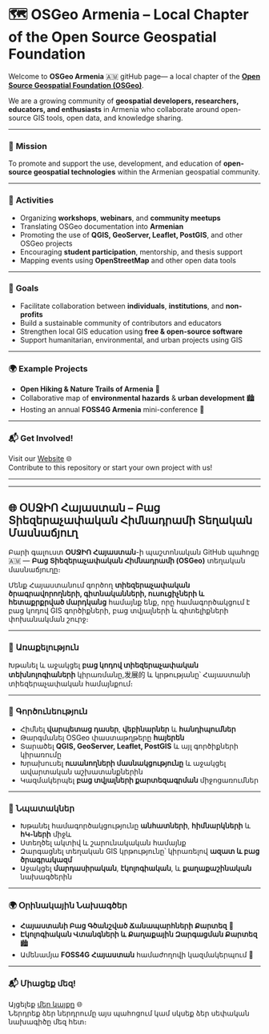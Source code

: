 # 🗺️ OSGeo Armenia – Local Chapter of the Open Source Geospatial Foundation

Welcome to  **OSGeo Armenia** 🇦🇲 gitHub page— a local chapter of the **[Open Source Geospatial Foundation (OSGeo)](https://www.osgeo.org/)**.

We are a growing community of **geospatial developers, researchers, educators, and enthusiasts** in Armenia who collaborate around open-source GIS tools, open data, and knowledge sharing.

---

### 🎯 **Mission**
To promote and support the use, development, and education of **open-source geospatial technologies** within the Armenian geospatial community.

---

### 📅 **Activities**
- Organizing **workshops**, **webinars**, and **community meetups**
- Translating OSGeo documentation into **Armenian**
- Promoting the use of **QGIS, GeoServer, Leaflet, PostGIS**, and other OSGeo projects
- Encouraging **student participation**, mentorship, and thesis support
- Mapping events using **OpenStreetMap** and other open data tools

---

### 🤝 **Goals**
- Facilitate collaboration between **individuals**, **institutions**, and **non-profits**
- Build a sustainable community of contributors and educators
- Strengthen local GIS education using **free & open-source software**
- Support humanitarian, environmental, and urban projects using GIS

---

### 🌍 **Example Projects**
- **Open Hiking & Nature Trails of Armenia** 🥾
- Collaborative map of **environmental hazards** & **urban development** 🏙️
- Hosting an annual **FOSS4G Armenia** mini-conference 🎤

---

### 📬 Get Involved!
Visit our [Website](https://osgeo-armenia.github.io) 🌐  
Contribute to this repository or start your own project with us!

---

---

## 🌐 ՕՍՋԻՈ Հայաստան – Բաց Տիեզերաչափական Հիմնադրամի Տեղական Մասնաճյուղ

Բարի գալուստ **ՕՍՋԻՈ Հայաստան**-ի պաշտոնական GitHub պահոցը 🇦🇲 — **Բաց Տիեզերաչափական Հիմնադրամի (OSGeo)** տեղական մասնաճյուղը։

Մենք Հայաստանում գործող **տիեզերաչափական ծրագրավորողների, գիտնականների, ուսուցիչների և հետաքրքրված մարդկանց** համայնք ենք, որը համագործակցում է բաց կոդով GIS գործիքների, բաց տվյալների և գիտելիքների փոխանակման շուրջ։

---

### 🎯 **Առաքելություն**
Խթանել և աջակցել **բաց կոդով տիեզերաչափական տեխնոլոգիաների** կիրառմանը,发展的 և կրթությանը՝ Հայաստանի տիեզերաչափական համայնքում։

---

### 📅 **Գործունեություն**
- Հիմնել **վարպետաց դասեր**, **վեբինարներ** և **հանդիպումներ**
- Թարգմանել OSGeo փաստաթղթերը **հայերեն**
- Տարածել **QGIS, GeoServer, Leaflet, PostGIS** և այլ գործիքների կիրառումը
- Խրախուսել **ուսանողների մասնակցությունը** և աջակցել ավարտական աշխատանքներին
- Կազմակերպել **բաց տվյալների քարտեզագրման** միջոցառումներ

---

### 🤝 **Նպատակներ**
- Խթանել համագործակցությունը **անհատների**, **հիմնարկների** և **հԿ-ների** միջև
- Ստեղծել ակտիվ և շարունակական համայնք
- Զարգացնել տեղական GIS կրթությունը՝ կիրառելով **ազատ և բաց ծրագրակազմ**
- Աջակցել **մարդասիրական**, **էկոլոգիական**, և **քաղաքաշինական** նախագծերին

---

### 🌍 **Օրինակային Նախագծեր**
- **Հայաստանի Բաց Գծանշված Ճանապարհների Քարտեզ** 🥾  
- **Էկոլոգիական Վտանգների և Քաղաքային Զարգացման Քարտեզ** 🏙️  
- Ամենամյա **FOSS4G Հայաստան** համաժողովի կազմակերպում 🎤

---

### 📬 Միացեք մեզ!
Այցելեք [մեր կայքը](https://osgeo-armenia.github.io) 🌐  
Ներդրեք ձեր ներդրումը այս պահոցում կամ սկսեք ձեր սեփական նախագիծը մեզ հետ։

